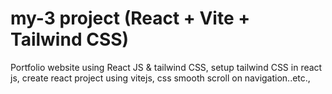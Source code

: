 # my-3 project (React + Vite + Tailwind CSS)

Portfolio website using React JS & tailwind CSS, setup tailwind CSS in react js, create react project using vitejs, css smooth scroll on navigation..etc.,   


